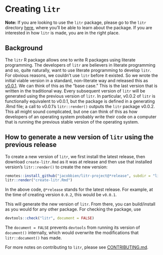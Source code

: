 
<!-- README.md is generated from README.Rmd. Please edit that file -->

# Creating `litr`

<!-- badges: start -->
<!-- badges: end -->

**Note:** If you are looking to use the `litr` package, please go to the
`litr` directory [here](litr), where you’ll be able to learn about the
package. If you are interested in how `litr` is made, you are in the
right place.

## Background

The `litr` R package allows one to write R packages using literate
programming. The developers of `litr` are believers in literate
programming and so, quite naturally, want to use literate programming to
develop `litr`. For obvious reasons, we couldn’t use `litr` before it
existed. So we wrote the initial viable version in a standard,
non-literate way and released this as
[v0.0.1](https://github.com/jacobbien/litr-project/releases/tag/v0.0.1).
We can think of this as the “base case.” This is the last version that
is written in the traditional way. Every subsequent version of `litr`
will be generated using the previous version of `litr`. In particular,
v0.0.2 of `litr` is functionally equivalent to v0.0.1, but the package
is defined in a generating .Rmd file; a call to v0.0.1’s
`litr::render()` outputs the `litr` package v0.0.2. This all might sound
complicated, but one can think of this as how developers of an operating
system probably write their code on a computer that is running the
previous stable version of the operating system.

## How to generate a new version of `litr` using the previous release

To create a new version of `litr`, we first install the latest release,
then download `create-litr.Rmd` as it was at release and then use that
installed version’s `litr::render()` to create the new version:

``` r
remotes::install_github("jacobbien/litr-project@*release", subdir = "litr")
litr::render("create-litr.Rmd")
```

In the above code, `@*release` stands for the latest release. For
example, at the time of creating version `0.0.2`, this would be
`v0.0.1`.

This will generate the new version of `litr`. From there, you can
build/install as you would for any other package. For checking the
package, use

``` r
devtools::check("litr", document = FALSE)
```

The `document = FALSE` prevents `devtools` from running its version of
`document()` internally, which would overwrite the modifications that
`litr::document()` has made.

For more notes on contributing to `litr`, please see
[CONTRIBUTING.md](CONTRIBUTING.md).
